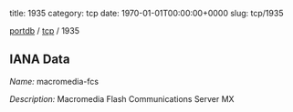title: 1935
category: tcp
date: 1970-01-01T00:00:00+0000
slug: tcp/1935

[portdb](/) / [tcp](/category/tcp.html) / 1935


## IANA Data

_Name:_ macromedia-fcs

_Description:_ Macromedia Flash Communications Server MX

